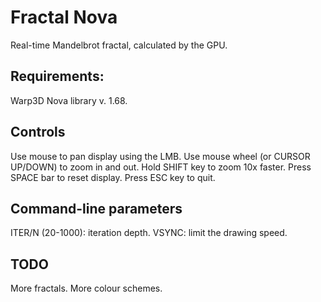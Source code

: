 # Fractal Nova

Real-time Mandelbrot fractal, calculated by the GPU.

## Requirements:

Warp3D Nova library v. 1.68.

## Controls

Use mouse to pan display using the LMB.
Use mouse wheel (or CURSOR UP/DOWN) to zoom in and out.
Hold SHIFT key to zoom 10x faster.
Press SPACE bar to reset display.
Press ESC key to quit.

## Command-line parameters

ITER/N (20-1000): iteration depth.
VSYNC: limit the drawing speed.

## TODO

More fractals.
More colour schemes.

